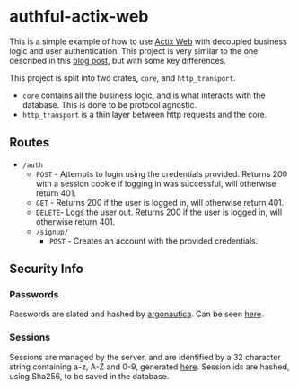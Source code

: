# authful-actix-web
This is a simple example of how to use [Actix Web](https://github.com/actix/actix-web) with decoupled business logic and user authentication. This project is very similar to the one described in this [blog post](https://gill.net.in/posts/auth-microservice-rust-actix-web-diesel-complete-tutorial-part-1/), but with some key differences.

This project is split into two crates, `core`, and `http_transport`.
 * `core` contains all the business logic, and is what interacts with the database. This is done to be protocol agnostic.
 * `http_transport` is a thin layer between http requests and the core.
## Routes
 * `/auth`
   - `POST` - Attempts to login using the credentials provided. 
   Returns 200 with a session cookie if logging in was successful, will otherwise return 401.
   - `GET` - Returns 200 if the user is logged in, will otherwise return 401.
   - `DELETE`- Logs the user out. Returns 200 if the user is logged in, will otherwise return 401.
   - `/signup/`
     - `POST` - Creates an account with the provided credentials.
   
## Security Info
### Passwords
Passwords are slated and hashed by [argonautica](https://github.com/bcmyers/argonautica). Can be seen [here](https://github.com/ocboogie/authful-actix-web/blob/65dc764da1d966a6bf21f5ca9daab71558187441/core/src/utils/auth.rs#L16).
### Sessions
Sessions are managed by the server, and are identified by a 32 character string containing a-z, A-Z and 0-9,
generated [here](https://github.com/ocboogie/authful-actix-web/blob/65dc764da1d966a6bf21f5ca9daab71558187441/core/src/services/auth.rs#L74). 
Session ids are hashed, using Sha256, to be saved in the database.
